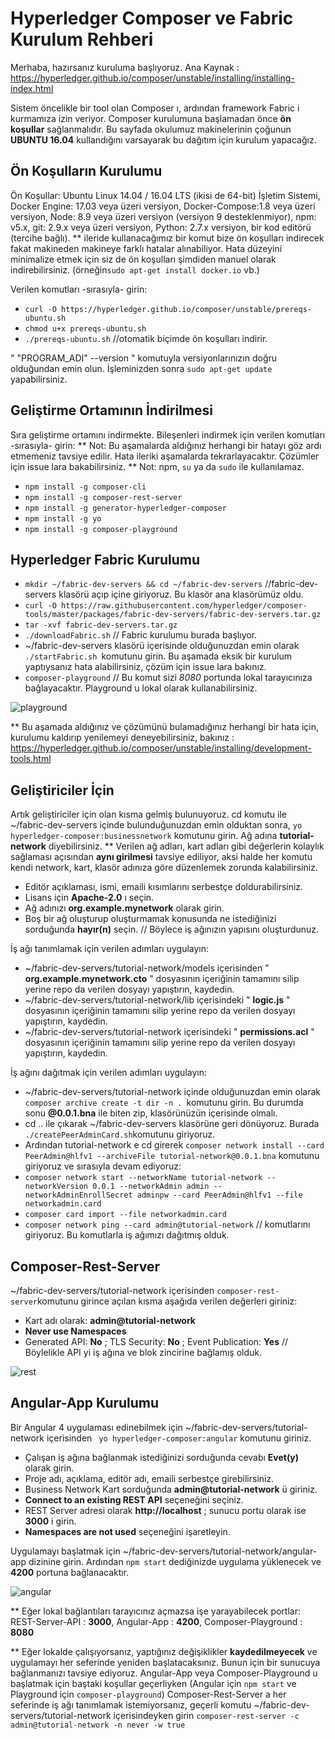 # Hyperledger Composer ve Fabric Kurulum Rehberi #

Merhaba, hazırsanız kuruluma başlıyoruz. 
Ana Kaynak : https://hyperledger.github.io/composer/unstable/installing/installing-index.html

Sistem öncelikle bir tool olan Composer ı, ardından framework Fabric i kurmamıza izin veriyor. Composer kurulumuna başlamadan önce **ön koşullar** sağlanmalıdır. Bu sayfada okulumuz makinelerinin çoğunun **UBUNTU 16.04** kullandığını varsayarak bu dağıtım için kurulum yapacağız.

Ön Koşulların Kurulumu
-----------------------

Ön Koşullar: Ubuntu Linux 14.04 / 16.04 LTS (ikisi de 64-bit) İşletim Sistemi, Docker Engine: 17.03 veya üzeri versiyon, Docker-Compose:1.8 veya üzeri versiyon, Node: 8.9 veya üzeri versiyon (versiyon 9 desteklenmiyor), npm: v5.x, git: 2.9.x veya üzeri versiyon, Python: 2.7.x versiyon, bir kod editörü (tercihe bağlı).
** ileride kullanacağımız bir komut bize ön koşulları indirecek fakat makineden makineye farklı hatalar alınabiliyor. Hata düzeyini minimalize etmek için siz de ön koşulları şimdiden manuel olarak indirebilirsiniz. (örneğin` sudo apt-get install docker.io ` vb.)

Verilen komutları -sırasıyla- girin:
* `curl -O https://hyperledger.github.io/composer/unstable/prereqs-ubuntu.sh`
* `chmod u+x prereqs-ubuntu.sh`
* `./prereqs-ubuntu.sh`     //otomatik biçimde ön koşulları indirir.

" "PROGRAM_ADI" --version " komutuyla versiyonlarınızın doğru olduğundan emin olun. İşleminizden sonra `sudo apt-get update` yapabilirsiniz.

Geliştirme Ortamının İndirilmesi
---------------------------------

Sıra geliştirme ortamını indirmekte. Bileşenleri indirmek için verilen komutları -sırasıyla- girin:
** Not: Bu aşamalarda aldığınız herhangi bir hatayı göz ardı etmemeniz tavsiye edilir. Hata ileriki aşamalarda tekrarlayacaktır. Çözümler için issue lara bakabilirsiniz. ** Not: npm, `su` ya da `sudo` ile kullanılamaz.

* `npm install -g composer-cli`
* `npm install -g composer-rest-server`
* `npm install -g generator-hyperledger-composer`
* `npm install -g yo`
* `npm install -g composer-playground`

Hyperledger Fabric Kurulumu
------------------------------

* `mkdir ~/fabric-dev-servers && cd ~/fabric-dev-servers` //fabric-dev-servers klasörü açıp içine giriyoruz. Bu klasör ana klasörümüz oldu.
* `curl -O https://raw.githubusercontent.com/hyperledger/composer-tools/master/packages/fabric-dev-servers/fabric-dev-servers.tar.gz`
* `tar -xvf fabric-dev-servers.tar.gz`
* `./downloadFabric.sh` // Fabric kurulumu burada başlıyor.
* ~/fabric-dev-servers klasörü içerisinde olduğunuzdan emin olarak `./startFabric.sh `komutunu girin. Bu aşamada eksik bir kurulum yaptıysanız hata alabilirsiniz, çözüm için issue lara bakınız.
* `composer-playground`  // Bu komut sizi *8080* portunda lokal tarayıcınıza bağlayacaktır. Playground u lokal olarak kullanabilirsiniz.

![playground](https://user-images.githubusercontent.com/29989590/42679442-9f277a78-868a-11e8-89de-7df184ef5fe2.png)

** Bu aşamada aldığınız ve çözümünü bulamadığınız herhangi bir hata için, kurulumu kaldırıp yenilemeyi deneyebilirsiniz, bakınız : https://hyperledger.github.io/composer/unstable/installing/development-tools.html

Geliştiriciler İçin
----------------------

Artık geliştiriciler için olan kısma gelmiş bulunuyoruz. cd komutu ile ~/fabric-dev-servers içinde bulunduğunuzdan emin olduktan sonra, ` yo hyperledger-composer:businessnetwork ` komutunu girin. Ağ adına **tutorial-network** diyebilirsiniz.
** Verilen ağ adları, kart adları gibi değerlerin kolaylık sağlaması açısından **aynı girilmesi** tavsiye ediliyor, aksi halde her komutu kendi network, kart, klasör adınıza göre düzenlemek zorunda kalabilirsiniz.

* Editör açıklaması, ismi, emaili kısımlarını serbestçe doldurabilirsiniz.
* Lisans için **Apache-2.0** ı seçin.
* Ağ adınızı **org.example.mynetwork** olarak girin.
* Boş bir ağ oluşturup oluşturmamak konusunda ne istediğinizi sorduğunda **hayır(n)** seçin.
// Böylece iş ağınızın yapısını oluşturdunuz.

İş ağı tanımlamak için verilen adımları uygulayın:

* ~/fabric-dev-servers/tutorial-network/models içerisinden " **org.example.mynetwork.cto** " dosyasının içeriğinin tamamını silip yerine repo da verilen dosyayı yapıştırın, kaydedin.
* ~/fabric-dev-servers/tutorial-network/lib içerisindeki " **logic.js** " dosyasının içeriğinin tamamını silip yerine repo da verilen dosyayı yapıştırın, kaydedin.
* ~/fabric-dev-servers/tutorial-network içerisindeki " **permissions.acl** " dosyasının içeriğinin tamamını silip yerine repo da verilen dosyayı yapıştırın, kaydedin.

İş ağını dağıtmak için verilen adımları uygulayın:

* ~/fabric-dev-servers/tutorial-network içinde olduğunuzdan emin olarak `composer archive create -t dir -n . `komutunu girin. Bu durumda sonu **@0.0.1.bna** ile biten zip, klasörünüzün içerisinde olmalı.
* cd .. ile çıkarak ~/fabric-dev-servers klasörüne geri dönüyoruz. Burada ` ./createPeerAdminCard.sh `komutunu giriyoruz.
* Ardından tutorial-network e cd girerek ` composer network install --card PeerAdmin@hlfv1 --archiveFile tutorial-network@0.0.1.bna ` komutunu giriyoruz ve sırasıyla devam ediyoruz:
* `composer network start --networkName tutorial-network --networkVersion 0.0.1 --networkAdmin admin --networkAdminEnrollSecret adminpw --card PeerAdmin@hlfv1 --file networkadmin.card`
* `composer card import --file networkadmin.card`
* `composer network ping --card admin@tutorial-network`  // komutlarını giriyoruz. Bu komutlarla iş ağımızı dağıtmış olduk.

Composer-Rest-Server
--------------------------

~/fabric-dev-servers/tutorial-network içerisinden ` composer-rest-server `komutunu girince açılan kısma aşağıda verilen değerleri giriniz:
* Kart adı olarak: **admin@tutorial-network**
* **Never use Namespaces**
* Generated API: **No** ; TLS Security: **No** ; Event Publication: **Yes**
// Böylelikle API yi iş ağına ve blok zincirine bağlamış olduk.

![rest](https://user-images.githubusercontent.com/29989590/42679402-78852758-868a-11e8-8d09-9ab434040fb2.png)

Angular-App Kurulumu
-----------------------

Bir Angular 4 uygulaması edinebilmek için ~/fabric-dev-servers/tutorial-network içerisinden ` yo hyperledger-composer:angular` komutunu giriniz.

* Çalışan iş ağına bağlanmak istediğinizi sorduğunda cevabı **Evet(y)** olarak girin.
* Proje adı, açıklama, editör adı, emaili serbestçe girebilirsiniz.
* Business Network Kart sorduğunda **admin@tutorial-network** ü giriniz.
* **Connect to an existing REST API** seçeneğini seçiniz.
* REST Server adresi olarak **http://localhost** ; sunucu portu olarak ise **3000** i girin.
* **Namespaces are not used** seçeneğini işaretleyin.

Uygulamayı başlatmak için ~/fabric-dev-servers/tutorial-network/angular-app dizinine girin. Ardından `npm start` dediğinizde uygulama yüklenecek ve **4200** portuna bağlanacaktır.

![angular](https://user-images.githubusercontent.com/29989590/42679936-3a54a0ba-868c-11e8-949d-a35f559621d1.png)

** Eğer lokal bağlantıları tarayıcınız açmazsa işe yarayabilecek portlar:
REST-Server-API : **3000**, 
Angular-App : **4200**, 
Composer-Playground : **8080**

** Eğer lokalde çalışıyorsanız, yaptığınız değişiklikler **kaydedilmeyecek** ve uygulamayı her seferinde yeniden başlatacaksınız. Bunun için bir sunucuya bağlanmanızı tavsiye ediyoruz. Angular-App veya Composer-Playground u başlatmak için baştaki koşullar geçerliyken (Angular için `npm start` ve Playground için `composer-playground`) Composer-Rest-Server a her seferinde iş ağı tanımlamak istemiyorsanız, geçerli komutu ~/fabric-dev-servers/tutorial-network içerisindeyken girin `composer-rest-server -c admin@tutorial-network -n never -w true`
